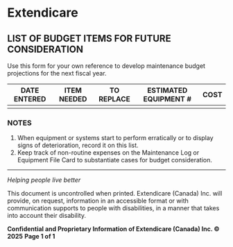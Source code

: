 # Extendicare
## LIST OF BUDGET ITEMS FOR FUTURE CONSIDERATION

Use this form for your own reference to develop maintenance budget projections for the next fiscal year.

| DATE ENTERED | ITEM NEEDED | TO REPLACE | ESTIMATED EQUIPMENT # | COST |
|--------------|-------------|------------|-----------------------|------|
|              |             |            |                       |      |

### NOTES
1. When equipment or systems start to perform erratically or to display signs of deterioration, record it on this list.
2. Keep track of non-routine expenses on the Maintenance Log or Equipment File Card to substantiate cases for budget consideration.

----

*Helping people live better*

This document is uncontrolled when printed. Extendicare (Canada) Inc. will provide, on request, information in an accessible format or with communication supports to people with disabilities, in a manner that takes into account their disability.

**Confidential and Proprietary Information of Extendicare (Canada) Inc. © 2025**
**Page 1 of 1**